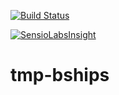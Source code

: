 [![Build Status](https://travis-ci.org/angelk/tmp-bships.svg?branch=master)](https://travis-ci.org/angelk/tmp-bships)

[![SensioLabsInsight](https://insight.sensiolabs.com/projects/89a13498-ba4c-4020-9540-ea943ab07e20/big.png)](https://insight.sensiolabs.com/projects/89a13498-ba4c-4020-9540-ea943ab07e20)


# tmp-bships
